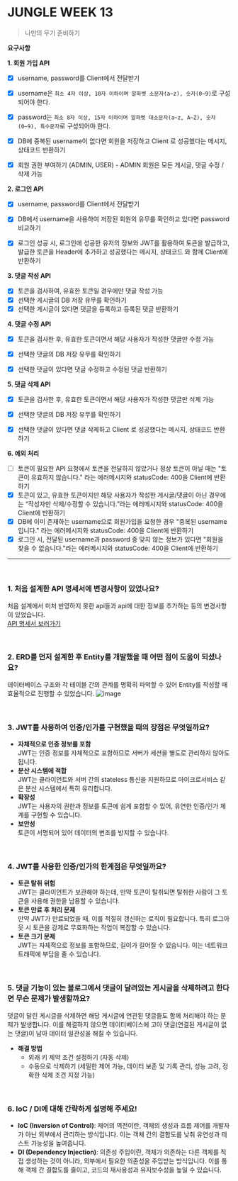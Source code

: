 # JUNGLE WEEK 13

> 나만의 무기 준비하기

**요구사항**

**1. 회원 가입 API**
- [x] username, password를 Client에서 전달받기  
- [x] username은  `최소 4자 이상, 10자 이하이며 알파벳 소문자(a~z), 숫자(0~9)`로 구성되어야 한다.  
- [x] password는  `최소 8자 이상, 15자 이하이며 알파벳 대소문자(a~z, A~Z), 숫자(0~9), 특수문자`로 구성되어야 한다.  
- [x] DB에 중복된 username이 없다면 회원을 저장하고 Client 로 성공했다는 메시지, 상태코드 반환하기  
- [x] 회원 권한 부여하기 (ADMIN, USER) - ADMIN 회원은 모든 게시글, 댓글 수정 / 삭제 가능  


**2. 로그인 API**
- [x] username, password를 Client에서 전달받기
- [x] DB에서 username을 사용하여 저장된 회원의 유무를 확인하고 있다면 password 비교하기
- [x] 로그인 성공 시, 로그인에 성공한 유저의 정보와 JWT를 활용하여 토큰을 발급하고,
     발급한 토큰을 Header에 추가하고 성공했다는 메시지, 상태코드 와 함께 Client에 반환하기


**3. 댓글 작성 API**
- [x] 토큰을 검사하여, 유효한 토큰일 경우에만 댓글 작성 가능
- [x] 선택한 게시글의 DB 저장 유무를 확인하기
- [x] 선택한 게시글이 있다면 댓글을 등록하고 등록된 댓글 반환하기

**4. 댓글 수정 API**
- [x] 토큰을 검사한 후, 유효한 토큰이면서 해당 사용자가 작성한 댓글만 수정 가능
- [x] 선택한 댓글의 DB 저장 유무를 확인하기
- [x] 선택한 댓글이 있다면 댓글 수정하고 수정된 댓글 반환하기


**5. 댓글 삭제 API**
- [x] 토큰을 검사한 후, 유효한 토큰이면서 해당 사용자가 작성한 댓글만 삭제 가능
- [x] 선택한 댓글의 DB 저장 유무를 확인하기
- [x] 선택한 댓글이 있다면 댓글 삭제하고 Client 로 성공했다는 메시지, 상태코드 반환하기


**6. 예외 처리**
- [ ] 토큰이 필요한 API 요청에서 토큰을 전달하지 않았거나 정상 토큰이 아닐 때는 "토큰이 유효하지 않습니다." 라는 에러메시지와 statusCode: 400을 Client에 반환하기
- [x] 토큰이 있고, 유효한 토큰이지만 해당 사용자가 작성한 게시글/댓글이 아닌 경우에는 “작성자만 삭제/수정할 수 있습니다.”라는 에러메시지와 statusCode: 400을 Client에 반환하기
- [x] DB에 이미 존재하는 username으로 회원가입을 요청한 경우 "중복된 username 입니다." 라는 에러메시지와 statusCode: 400을 Client에 반환하기
- [x] 로그인 시, 전달된 username과 password 중 맞지 않는 정보가 있다면 "회원을 찾을 수 없습니다."라는 에러메시지와 statusCode: 400을 Client에 반환하기

---

<br/>

### 1. 처음 설계한 API 명세서에 변경사항이 있었나요?  
처음 설계에서 미처 반영하지 못한 api들과 api에 대한 정보를 추가하는 등의 변경사항이 있었습니다.  
[API 명세서 보러가기](https://www.notion.so/API-12e71470148e809e9832ef5b8210d0ce)

<br/>

### 2. ERD를 먼저 설계한 후 Entity를 개발했을 때 어떤 점이 도움이 되셨나요?  
데이터베이스 구조와 각 테이블 간의 관계를 명확히 파악할 수 있어 Entity를 작성할 때 효율적으로 진행할 수 있었습니다.
![image](https://github.com/user-attachments/assets/09bbd801-3437-47c1-a039-0c9697262ff3)

<br/>

### 3. JWT를 사용하여 인증/인가를 구현했을 때의 장점은 무엇일까요?  
* **자체적으로 인증 정보를 포함**  
JWT는 인증 정보를 자체적으로 포함하므로 서버가 세션을 별도로 관리하지 않아도 됩니다.  
* **분산 시스템에 적합**  
JWT는 클라이언트와 서버 간의 stateless 통신을 지원하므로 마이크로서비스 같은 분산 시스템에서 특히 유리합니다.  
* **확장성**  
JWT는 사용자의 권한과 정보를 토큰에 쉽게 포함할 수 있어, 유연한 인증/인가 체계를 구현할 수 있습니다.  
* **보안성**  
토큰이 서명되어 있어 데이터의 변조를 방지할 수 있습니다.  

<br/>

### 4. JWT를 사용한 인증/인가의 한계점은 무엇일까요?  
* **토큰 탈취 위험**  
JWT는 클라이언트가 보관해야 하는데, 만약 토큰이 탈취되면 탈취한 사람이 그 토큰을 사용해 권한을 남용할 수 있습니다.  
* **토큰 만료 후 처리 문제**  
만약 JWT가 만료되었을 때, 이를 적절히 갱신하는 로직이 필요합니다. 특히 로그아웃 시 토큰을 강제로 무효화하는 작업이 복잡할 수 있습니다.  
* **토큰 크기 문제**  
JWT는 자체적으로 정보를 포함하므로, 길이가 길어질 수 있습니다. 이는 네트워크 트래픽에 부담을 줄 수 있습니다.  

<br/>

### 5. 댓글 기능이 있는 블로그에서 댓글이 달려있는 게시글을 삭제하려고 한다면 무슨 문제가 발생할까요?  
댓글이 달린 게시글을 삭제하면 해당 게시글에 연관된 댓글들도 함께 처리해야 하는 문제가 발생합니다. 이를 해결하지 않으면 데이터베이스에 고아 댓글(연결된 게시글이 없는 댓글)이 남아 데이터 일관성을 해칠 수 있습니다.  
* **해결 방법**
  * 외래 키 제약 조건 설정하기 (자동 삭제)
  * 수동으로 삭제하기 (세밀한 제어 가능, 데이터 보존 및 기록 관리, 성능 고려, 정확한 삭제 조건 지정 가능)

<br/>

### 6. IoC / DI에 대해 간략하게 설명해 주세요!
* **IoC (Inversion of Control)**: 제어의 역전이란, 객체의 생성과 흐름 제어를 개발자가 아닌 외부에서 관리하는 방식입니다. 이는 객체 간의 결합도를 낮춰 유연성과 테스트 가능성을 높여줍니다.  
* **DI (Dependency Injection)**: 의존성 주입이란, 객체가 의존하는 다른 객체를 직접 생성하는 것이 아니라, 외부에서 필요한 의존성을 주입받는 방식입니다. 이를 통해 객체 간 결합도를 줄이고, 코드의 재사용성과 유지보수성을 높일 수 있습니다.
